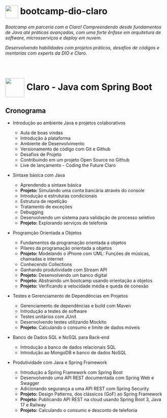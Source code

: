 
<h1>
    <a>
        <img align="center" width="40px" src="https://hermes.digitalinnovation.one/assets/diome/logo-minimized.png">
     </a>
    <span> bootcamp-dio-claro</span>
</h1>

*Bootcamp em parceria com a Claro! Compreendendo desde fundamentos de Java até práticas avançadas, com uma forte ênfase em arquitetura de software, microsserviços e deploy em nuvem.*

*Desenvolvendo habilidades com projetos práticos, desafios de códigos e mentorias com experts da DIO e Claro.*

<br>

<h1>
    <a>
        <img align="center" width="60px" src="https://hermes.dio.me/tracks/c90e7979-b807-4941-895a-8d85564b142e.png">
     </a>
    <span> Claro - Java com Spring Boot</span>
</h1>

## Cronograma

- Introdução ao ambiente Java e projetos colaborativos
    - Aula de boas vindas
    - Introdução à plataforma 
    - Ambiente de Desenvolvimento
    - Versionamento de código com Git e Github
    - Desafios de Projeto
    - Contribuindo em um projeto Open Source no Github
    - Live de lançamento - Coding the Future Claro
 
- Sintaxe básica com Java
    - Aprendendo a sintaxe básica
    - **Projeto:** Simulando uma conta bancária através do console
    - Introdução e estruturas condicionais 
    - Estrutura de repetição
    - Tratamento de exceções
    - Debugging
    - Desenvolvendo um sistema para validação de processo seletivo
    - **Projeto:** Explorando serviços de telefonia

- Programção Orientada a Objetos
    - Fundamentos da programação orientada a objetos
    - Pilares da programação orientada a objetos
    - **Projeto:** Modelando o iPhone com UML: Funções de músicas, chamadas e internet
    - Conhecendo Collections
    - Ganhando produtividade com Stream API
    - **Projeto:** Desenvolvendo um banco digital
    - **Projeto:** Abstraindo um bootcamp usando orientação a objetos
    - **Projeto:** Verificando a velocidade média e queda de conexão

- Testes e Gerenciamento de Dependências em Projetos
     - Gerenciamento de dependências e build com Maven
     - Introdução a testes de software
     - Testes unitários com JUnit
     - Desenvolvendo testes utilizando Mockito
     - **Projeto:** Calculando o consumo e limite de dados móveis

- Banco de Dados SQL e NoSQL para Back-end
    - Introdução a banco de dados relacionais SQL
    - Introdução ao MongoDB e banco de dados NoSQL

- Produtividade com Java e Spring Framework
    - Introdução a Spring Framework com Spring Boot
    - Desenvolvendo uma API REST documentada com Spring Web e Swagger
    - Adicionando segurança a uma API REST com Spring Security
    - **Projeto:** Design Patterns, dos clássicos (GoF) ao Spring Framework
    - **Projeto:** Publicando API REST na cloud usando Spring Boot 3, Java 17 e Railway
    - **Projeto:** Calculando o consumo e desconto de telefonia
